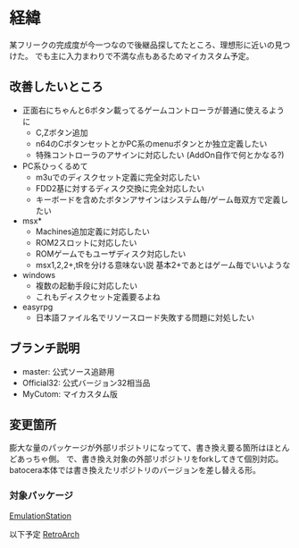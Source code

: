 # 経緯

某フリークの完成度が今一つなので後継品探してたところ、理想形に近いの見つけた。
でも主に入力まわりで不満な点もあるためマイカスタム予定。

## 改善したいところ

- 正面右にちゃんと6ボタン載ってるゲームコントローラが普通に使えるように
  - C,Zボタン追加
  - n64のCボタンセットとかPC系のmenuボタンとか独立定義したい
  - 特殊コントローラのアサインに対応したい (AddOn自作で何とかなる?)
- PC系ひっくるめて
  - m3uでのディスクセット定義に完全対応したい
  - FDD2基に対するディスク交換に完全対応したい
  - キーボードを含めたボタンアサインはシステム毎/ゲーム毎双方で定義したい
- msx*
  - Machines追加定義に対応したい
  - ROM2スロットに対応したい
  - ROMゲームでもユーザディスク対応したい
  - msx1,2,2+,tRを分ける意味ない説 基本2+であとはゲーム毎でいいような
- windows
  - 複数の起動手段に対応したい
  - これもディスクセット定義要るよね
- easyrpg
  - 日本語ファイル名でリソースロード失敗する問題に対処したい

## ブランチ説明

- master: 公式ソース追跡用
- Official32: 公式バージョン32相当品
- MyCutom: マイカスタム版

## 変更箇所 

膨大な量のパッケージが外部リポジトリになってて、書き換え要る箇所はほとんどあっちゃ側。
で、書き換え対象の外部リポジトリをforkしてきて個別対応。
batocera本体では書き換えたリポジトリのバージョンを差し替える形。

### 対象パッケージ 

[EmulationStation](https://github.com/NullPopPoLab/EmulationStation)

以下予定
[RetroArch](https://github.com/NullPopPoLab/RetroArch)

